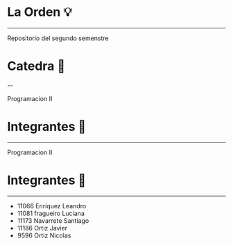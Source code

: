 # La Orden 💡

---

Repositorio del segundo semenstre
# Catedra 📄

--

Programacion II
# Integrantes 📄

---

Programacion II
# Integrantes 📄

---

- 11066 Enriquez Leandro
- 11081 fragueiro Luciana
- 11173 Navarrete Santiago
- 11186 Ortiz Javier
- 9596 Ortiz Nicolas
